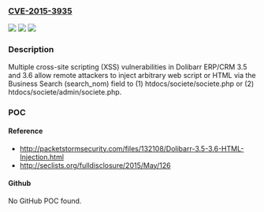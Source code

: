 ### [CVE-2015-3935](https://cve.mitre.org/cgi-bin/cvename.cgi?name=CVE-2015-3935)
![](https://img.shields.io/static/v1?label=Product&message=n%2Fa&color=blue)
![](https://img.shields.io/static/v1?label=Version&message=n%2Fa&color=blue)
![](https://img.shields.io/static/v1?label=Vulnerability&message=n%2Fa&color=brighgreen)

### Description

Multiple cross-site scripting (XSS) vulnerabilities in Dolibarr ERP/CRM 3.5 and 3.6 allow remote attackers to inject arbitrary web script or HTML via the Business Search (search_nom) field to (1) htdocs/societe/societe.php or (2) htdocs/societe/admin/societe.php.

### POC

#### Reference
- http://packetstormsecurity.com/files/132108/Dolibarr-3.5-3.6-HTML-Injection.html
- http://seclists.org/fulldisclosure/2015/May/126

#### Github
No GitHub POC found.

